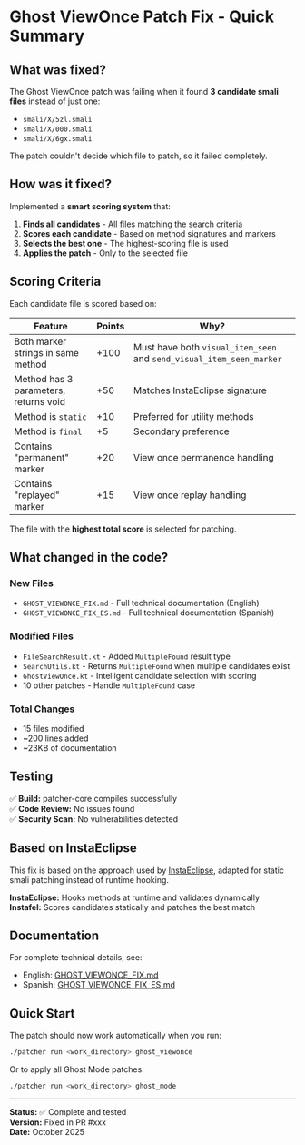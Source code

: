 # Ghost ViewOnce Patch Fix - Quick Summary

## What was fixed?

The Ghost ViewOnce patch was failing when it found **3 candidate smali files** instead of just one:
- `smali/X/5zl.smali`
- `smali/X/000.smali`  
- `smali/X/6gx.smali`

The patch couldn't decide which file to patch, so it failed completely.

## How was it fixed?

Implemented a **smart scoring system** that:

1. **Finds all candidates** - All files matching the search criteria
2. **Scores each candidate** - Based on method signatures and markers
3. **Selects the best one** - The highest-scoring file is used
4. **Applies the patch** - Only to the selected file

## Scoring Criteria

Each candidate file is scored based on:

| Feature | Points | Why? |
|---------|--------|------|
| Both marker strings in same method | +100 | Must have both `visual_item_seen` and `send_visual_item_seen_marker` |
| Method has 3 parameters, returns void | +50 | Matches InstaEclipse signature |
| Method is `static` | +10 | Preferred for utility methods |
| Method is `final` | +5 | Secondary preference |
| Contains "permanent" marker | +20 | View once permanence handling |
| Contains "replayed" marker | +15 | View once replay handling |

The file with the **highest total score** is selected for patching.

## What changed in the code?

### New Files
- `GHOST_VIEWONCE_FIX.md` - Full technical documentation (English)
- `GHOST_VIEWONCE_FIX_ES.md` - Full technical documentation (Spanish)

### Modified Files
- `FileSearchResult.kt` - Added `MultipleFound` result type
- `SearchUtils.kt` - Returns `MultipleFound` when multiple candidates exist
- `GhostViewOnce.kt` - Intelligent candidate selection with scoring
- 10 other patches - Handle `MultipleFound` case

### Total Changes
- 15 files modified
- ~200 lines added
- ~23KB of documentation

## Testing

✅ **Build:** patcher-core compiles successfully  
✅ **Code Review:** No issues found  
✅ **Security Scan:** No vulnerabilities detected  

## Based on InstaEclipse

This fix is based on the approach used by [InstaEclipse](https://github.com/ReSo7200/InstaEclipse), adapted for static smali patching instead of runtime hooking.

**InstaEclipse:** Hooks methods at runtime and validates dynamically  
**Instafel:** Scores candidates statically and patches the best match

## Documentation

For complete technical details, see:
- English: [GHOST_VIEWONCE_FIX.md](./GHOST_VIEWONCE_FIX.md)
- Spanish: [GHOST_VIEWONCE_FIX_ES.md](./GHOST_VIEWONCE_FIX_ES.md)

## Quick Start

The patch should now work automatically when you run:
```bash
./patcher run <work_directory> ghost_viewonce
```

Or to apply all Ghost Mode patches:
```bash
./patcher run <work_directory> ghost_mode
```

---

**Status:** ✅ Complete and tested  
**Version:** Fixed in PR #xxx  
**Date:** October 2025
